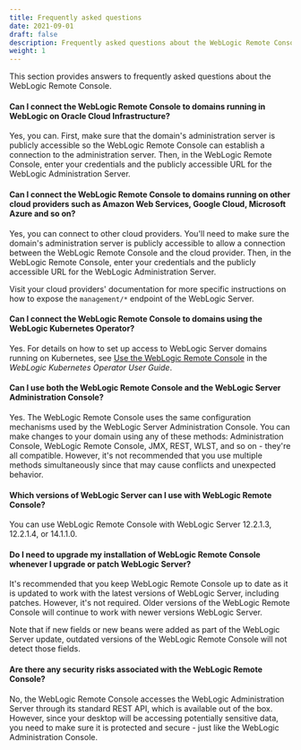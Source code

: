 ```yaml
---
title: Frequently asked questions
date: 2021-09-01
draft: false
description: Frequently asked questions about the WebLogic Remote Console
weight: 1
---
```


This section provides answers to frequently asked questions about the WebLogic Remote Console.

#### Can I connect the WebLogic Remote Console to domains running in WebLogic on Oracle Cloud Infrastructure?
Yes, you can. First, make sure that the domain's administration server is publicly accessible so the WebLogic Remote Console can establish a connection to the administration server. Then, in the WebLogic Remote Console, enter your credentials and the publicly accessible URL for the WebLogic Administration Server.

#### Can I connect the WebLogic Remote Console to domains running on other cloud providers such as Amazon Web Services, Google Cloud, Microsoft Azure and so on?

Yes, you can connect to other cloud providers. You'll need to make sure the domain's administration server is publicly accessible to allow a connection between the WebLogic Remote Console and the cloud provider. Then, in the WebLogic Remote Console, enter your credentials and the publicly accessible URL for the WebLogic Administration Server.

Visit your cloud providers' documentation for more specific instructions on how to expose the `management/*` endpoint of the WebLogic Server.

#### Can I connect the WebLogic Remote Console to domains using the WebLogic Kubernetes Operator?

Yes. For details on how to set up access to WebLogic Server domains running on Kubernetes, see [Use the WebLogic Remote Console](https://oracle.github.io/weblogic-kubernetes-operator/managing-domains/accessing-the-domain/remote-admin-console/) in the *WebLogic Kubernetes Operator User Guide*.

#### Can I use both the WebLogic Remote Console and the WebLogic Server Administration Console?

Yes. The WebLogic Remote Console uses the same configuration mechanisms used by the WebLogic Server Administration Console. You can make changes to your domain using any of these methods: Administration Console, WebLogic Remote Console, JMX, REST, WLST, and so on - they're all compatible. However, it's not recommended that you use multiple methods simultaneously since that may cause conflicts and unexpected behavior.

#### Which versions of WebLogic Server can I use with WebLogic Remote Console?
You can use WebLogic Remote Console with WebLogic Server 12.2.1.3, 12.2.1.4, or 14.1.1.0.

#### Do I need to upgrade my installation of WebLogic Remote Console whenever I upgrade or patch WebLogic Server?

It's recommended that you keep WebLogic Remote Console up to date as it is updated to work with the latest versions of WebLogic Server, including patches. However, it's not required. Older versions of the WebLogic Remote Console will continue to work with newer versions WebLogic Server.

Note that if new fields or new beans were added as part of the WebLogic Server update, outdated versions of the WebLogic Remote Console will not detect those fields.

#### Are there any security risks associated with the WebLogic Remote Console?
No, the WebLogic Remote Console accesses the WebLogic Administration Server through its standard REST API, which is available out of the box. However, since your desktop will be accessing potentially sensitive data, you need to make sure it is protected and secure - just like the WebLogic Administration Console.